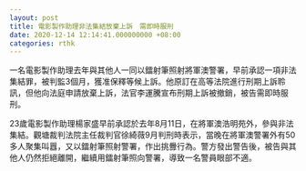 ```yaml
---
layout: post
title: 電影製作助理非法集結放棄上訴　需即時服刑
date: 2020-12-14 12:14:41.000000000 +08:00
categories: rthk
---
```


一名電影製作助理去年與其他人一同以鐳射筆照射將軍澳警署，早前承認一項非法集結罪，被判監3個月，獲准保釋等候上訴。他原訂在高等法院進行刑期上訴聆訊，但他向法庭申請放棄上訴，法官李運騰宣布刑期上訴被撤銷，被告需即時服刑。

23歲電影製作助理楊家盛早前承認於去年8月11日，在將軍澳浩明苑外，參與非法集結。觀塘裁判法院主任裁判官徐綺薇9月判刑時表示，當晚在將軍澳警署外有50多人聚集叫囂，又以鐳射筆照射警署，作出挑釁行為。警方發出警告後，被告與其他人仍然拒絕離開，繼續用鐳射筆照向警署，導致一名警員眼部不適。
